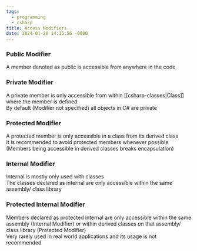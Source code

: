 ```yaml
---
tags:
  - programming
  - csharp
title: Access Modifiers
date: 2024-01-28 14:15:56 -0600
---
```


### Public Modifier
A member denoted as public is accessible from anywhere in the code

### Private Modifier
A private member is only accessible from within [[csharp-classes|Class]] where the member is defined  
By default (Modifier not specified) all objects in C# are private

### Protected Modifier
A protected member is only accessible in a class from its derived class  
It is recommended to avoid protected members whenever possible (Members being accessible in derived classes breaks encapsulation)

### Internal Modifier
Internal is mostly only used with classes  
The classes declared as internal are only accessible within the same assembly/ class library

### Protected Internal Modifier
Members declared as protected internal are only accessible within the same assembly (Internal Modifier) or within derived classes on that assembly/ class library (Protected Modifier)  
Very rarely used in real world applications and its usage is not recommended
